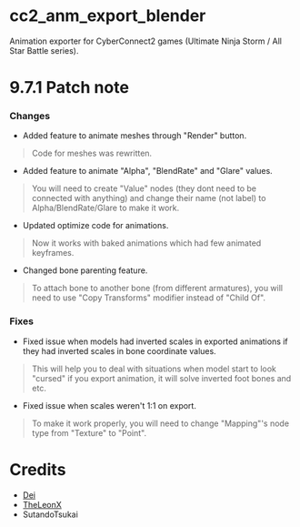 # cc2_anm_export_blender
Animation exporter for CyberConnect2 games (Ultimate Ninja Storm / All Star Battle series).

# 9.7.1 Patch note
### Changes
- Added feature to animate meshes through "Render" button.
> Code for meshes was rewritten.
- Added feature to animate "Alpha", "BlendRate" and "Glare" values.
> You will need to create "Value" nodes (they dont need to be connected with anything) and change their name (not label) to Alpha/BlendRate/Glare to make it work.
- Updated optimize code for animations.
> Now it works with baked animations which had few animated keyframes.
- Changed bone parenting feature.
> To attach bone to another bone (from different armatures), you will need to use "Copy Transforms" modifier instead of "Child Of".

### Fixes
- Fixed issue when models had inverted scales in exported animations if they had inverted scales in bone coordinate values.
> This will help you to deal with situations when model start to look "cursed" if you export animation, it will solve inverted foot bones and etc.
- Fixed issue when scales weren't 1:1 on export.
> To make it work properly, you will need to change "Mapping"'s node type from "Texture" to "Point".

# Credits
- [Dei](https://github.com/maxcabd)
- [TheLeonX](https://www.youtube.com/channel/UC5ZOU3R2eWCSGGiAw9pCU6A)
- SutandoTsukai
